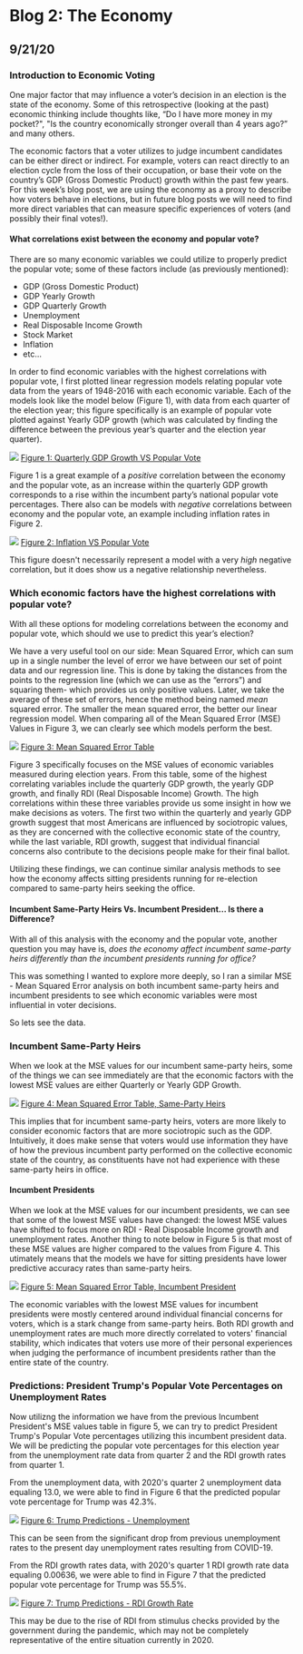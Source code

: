 # Blog 2: The Economy
## 9/21/20

### Introduction to Economic Voting

One major factor that may influence a voter’s decision in an election is the state of the economy. Some of this retrospective (looking at the past) economic thinking include thoughts like, “Do I have more money in my pocket?", "Is the country economically stronger overall than 4 years ago?” and many others.

The economic factors that a voter utilizes to judge incumbent candidates can be either direct or indirect. For example, voters can react directly to an election cycle from the loss of their occupation, or base their vote on the country’s GDP (Gross Domestic Product) growth within the past few years. For this week’s blog post, we are using the economy as a proxy to describe how voters behave in elections, but in future blog posts we will need to find more direct variables that can measure specific experiences of voters (and possibly their final votes!).

#### What correlations exist between the economy and popular vote?

There are so many economic variables we could utilize to properly predict the popular vote; some of these factors include (as previously mentioned):
* GDP (Gross Domestic Product)
* GDP Yearly Growth
* GDP Quarterly Growth
* Unemployment
* Real Disposable Income Growth
* Stock Market
* Inflation
* etc…

In order to find economic variables with the highest correlations with popular vote, I first plotted linear regression models relating popular vote data from the years of 1948-2016 with each economic variable. Each of the models look like the model below (Figure 1), with data from each quarter of the election year; this figure specifically is an example of popular vote plotted against Yearly GDP growth (which was calculated by finding the difference between the previous year’s quarter and the election year quarter).

![](../Rplots/week2/QuarterlyGDPGrowth.png)
[Figure 1: Quarterly GDP Growth VS Popular Vote](../Rplots/week2/QuarterlyGDPGrowth.png)

Figure 1 is a great example of a *positive* correlation between the economy and the popular vote, as an increase within the quarterly GDP growth corresponds to a rise within the incumbent party’s national popular vote percentages.  There also can be models with *negative* correlations between economy and the popular vote, an example including inflation rates in Figure 2.

![](../Rplots/week2/Inflation.png)
[Figure 2: Inflation VS Popular Vote](../Rplots/week2/Inflation.png)

This figure doesn't necessarily represent a model with a very *high* negative correlation, but it does show us a negative relationship nevertheless.

### Which economic factors have the highest correlations with popular vote?

With all these options for modeling correlations between the economy and popular vote, which should we use to predict this year’s election? 

We have a very useful tool on our side: Mean Squared Error, which can sum up in a single number the level of error we have between our set of point data and our regression line. This is done by taking the distances from the points to the regression line (which we can use as the “errors”) and squaring them- which provides us only positive values. Later, we take the average of these set of errors, hence the method being named *mean* squared error. The smaller the mean squared error, the better our linear regression model. When comparing all of the Mean Squared Error (MSE) Values in Figure 3, we can clearly see which models perform the best.

![](../Rplots/week2/MSE_Economy.png)
[Figure 3: Mean Squared Error Table](../Rplots/week2/MSE_Economy.png)
 
Figure 3 specifically focuses on the MSE values of economic variables measured during election years. From this table, some of the highest correlating variables include the quarterly GDP growth, the yearly GDP growth, and finally RDI (Real Disposable Income) Growth. The high correlations within these three variables provide us some insight in how we make decisions as voters. The first two within the quarterly and yearly GDP growth suggest that most Americans are influenced by sociotropic values, as they are concerned with the collective economic state of the country, while the last variable, RDI growth, suggest that individual financial concerns also contribute to the decisions people make for their final ballot.

Utilizing these findings, we can continue similar analysis methods to see how the economy affects sitting presidents running for re-election compared to same-party heirs seeking the office.  

#### Incumbent Same-Party Heirs Vs. Incumbent President... Is there a Difference?

With all of this analysis with the economy and the popular vote, another question you may have is, *does the economy affect incumbent same-party heirs differently than the incumbent presidents running for office?*

This was something I wanted to explore more deeply, so I ran a similar MSE - Mean Squared Error analysis on both incumbent same-party heirs and incumbent presidents to see which economic variables were most influential in voter decisions.

So lets see the data.

### Incumbent Same-Party Heirs

When we look at the MSE values for our incumbent same-party heirs, some of the things we can see immediately are that the economic factors with the lowest MSE values are either Quarterly or Yearly GDP Growth.

![](../Rplots/week2/MSE_Economy_IncumbentParty.png)
[Figure 4: Mean Squared Error Table, Same-Party Heirs](../Rplots/week2/MSE_Economy_IncumbentParty.png)

This implies that for incumbent same-party heirs, voters are more likely to consider economic factors that are more sociotropic such as the GDP. Intuitively, it does make sense that voters would use information they have of how the previous incumbent party performed on the collective economic state of the country, as constituents have not had experience with these same-party heirs in office.

#### Incumbent Presidents

When we look at the MSE values for our incumbent presidents, we can see that some of the lowest MSE values have changed: the lowest MSE values have shifted to focus more on RDI - Real Disposable Income growth and unemployment rates. Another thing to note below in Figure 5 is that most of these MSE values are higher compared to the values from Figure 4. This utimately means that the models we have for sitting presidents have lower predictive accuracy rates than same-party heirs.

![](../Rplots/week2/MSE_Economy_IncumbentPres.png)
[Figure 5: Mean Squared Error Table, Incumbent President ](../Rplots/week2/MSE_Economy_IncumbentPres.png)

The economic variables with the lowest MSE values for incumbent presidents were mostly centered around individual financial concerns for voters, which is a stark change from same-party heirs. Both RDI growth and unemployment rates are much more directly correlated to voters' financial stability, which indicates that voters use more of their personal experiences when judging the performance of incumbent presidents rather than the entire state of the country.

### Predictions: President Trump's Popular Vote Percentages on Unemployment Rates

Now utilizng the information we have from the previous Incumbent President's MSE values table in figure 5, we can try to predict President Trump's Popular Vote percentages utilizing this incumbent president data. We will be predicting the popular vote percentages for this election year from the unemployment rate data from quarter 2 and the RDI growth rates from quarter 1.

From the unemployment data, with 2020's quarter 2 unemployment data equaling 13.0, we were able to find in Figure 6 that the predicted popular vote percentage for Trump was 42.3%.

![](../Rplots/week2/unemploymentPredictionTrump.png)
[Figure 6: Trump Predictions - Unemployment ](../Rplots/week2/unemploymentPredictionTrump.png)

This can be seen from the significant drop from previous unemployment rates to the present day unemployment rates resulting from COVID-19.

From the RDI growth rates data, with 2020's quarter 1 RDI growth rate data equaling 0.00636, we were able to find in Figure 7 that the predicted popular vote percentage for Trump was 55.5%.

![](../Rplots/week2/RDI_GrowthPredictionTrump.png)
[Figure 7: Trump Predictions - RDI Growth Rate ](../Rplots/week2/RDI_GrowthPredictionTrump.png)

This may be due to the rise of RDI from stimulus checks provided by the government during the pandemic, which may not be completely representative of the entire situation currently in 2020.


